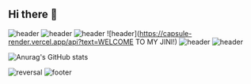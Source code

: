 ## Hi there 👋
![header](https://capsule-render.vercel.app/api?type=blur)
![header](https://capsule-render.vercel.app/api?color=auto)
![header](https://capsule-render.vercel.app/api?height=400)
![header](https://capsule-render.vercel.app/api?text=WELCOME TO MY JINI!)
![header](https://capsule-render.vercel.app/api?height=400&text=Hello%20World!&desc=Hello%20capsule%20render)
![header](https://capsule-render.vercel.app/api?text=capsule_render&animation=fadeIn)



![Anurag's GitHub stats](https://github-readme-stats.vercel.app/api?username=Leejinhee1106&show_icons=true&theme=radical)

![reversal](https://capsule-render.vercel.app/api?type=rect&text=RECT&fontAlign=30&fontSize=30&desc=Use%20theme&descAlign=60&descAlignY=50&theme=radical)
![footer](https://capsule-render.vercel.app/api?section=footer)



<!--
**Leejinhee1106/Leejinhee1106** is a ✨ _special_ ✨ repository because its `README.md` (this file) appears on your GitHub profile.

Here are some ideas to get you started:

- 🔭 I’m currently working on ...
- 🌱 I’m currently learning ...
- 👯 I’m looking to collaborate on ...
- 🤔 I’m looking for help with ...
- 💬 Ask me about ...
- 📫 How to reach me: ...
- 😄 Pronouns: ...
- ⚡ Fun fact: ...
-->
